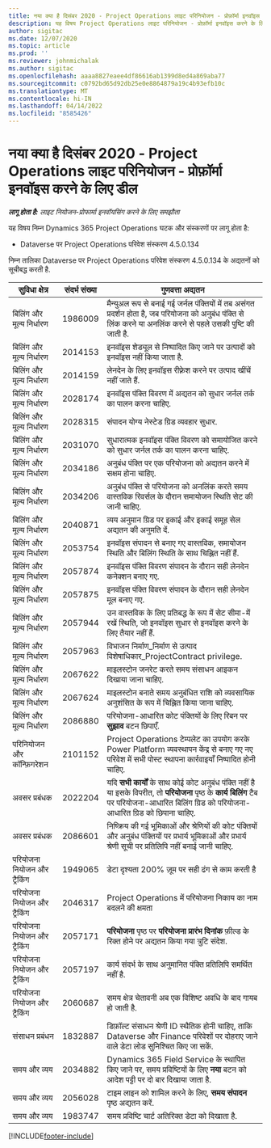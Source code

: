 ```yaml
---
title: नया क्या है दिसंबर 2020 - Project Operations लाइट परिनियोजन - प्रोफ़ॉर्मा इनवॉइस करने के लिए डील
description: यह विषय Project Operations लाइट परिनियोजन - प्रोफ़ॉर्मा इनवॉइस करने के लिए डील के दिसंबर 2020 में उपलब्ध गुणवत्ता अद्यतनों के बारे में जानकारी प्रदान करता है.
author: sigitac
ms.date: 12/07/2020
ms.topic: article
ms.prod: ''
ms.reviewer: johnmichalak
ms.author: sigitac
ms.openlocfilehash: aaaa8827eaee4df86616ab1399d8ed4a869aba77
ms.sourcegitcommit: c0792bd65d92db25e0e8864879a19c4b93efb10c
ms.translationtype: MT
ms.contentlocale: hi-IN
ms.lasthandoff: 04/14/2022
ms.locfileid: "8585426"
---
```

# <a name="whats-new-december-2020---project-operations-lite-deployment---deal-to-proforma-invoicing"></a>नया क्या है दिसंबर 2020 - Project Operations लाइट परिनियोजन - प्रोफ़ॉर्मा इनवॉइस करने के लिए डील

_**लागू होता है:** लाइट नियोजन-प्रोफार्मा इनवॉयसिंग करने के लिए समझौता_

यह विषय निम्न Dynamics 365 Project Operations घटक और संस्करणों पर लागू होता है:

  - Dataverse पर Project Operations परिवेश संस्करण 4.5.0.134 

निम्न तालिका Dataverse पर Project Operations परिवेश संस्करण 4.5.0.134 के अद्यतनों को सूचीबद्ध करती है.

| **सुविधा क्षेत्र** | **संदर्भ संख्या** | **गुणवत्ता अद्यतन** |
| --- | --- | --- |
| बिलिंग और मूल्य निर्धारण | 1986009 | मैन्युअल रूप से बनाई गई जर्नल पंक्तियों में तब असंगत प्रदर्शन होता है, जब परियोजना को अनुबंध पंक्ति से लिंक करने या अनलिंक करने से पहले उसकी पुष्टि की जाती है. |
| बिलिंग और मूल्य निर्धारण | 2014153 | इनवॉइस शेड्यूल से निष्पादित किए जाने पर उत्पादों को इनवॉइस नहीं किया जाता है. |
| बिलिंग और मूल्य निर्धारण | 2014159 | लेनदेन के लिए इनवॉइस रीफ़्रेश करने पर उत्पाद खींचें नहीं जाते हैं. |
| बिलिंग और मूल्य निर्धारण | 2028174 | इनवॉइस पंक्ति विवरण में अद्यतन को सुधार जर्नल तर्क का पालन करना चाहिए. |
| बिलिंग और मूल्य निर्धारण | 2028315 | संपादन योग्य नेस्टेड ग्रिड व्यवहार सुधार. |
| बिलिंग और मूल्य निर्धारण | 2031070 | सुधारात्मक इनवॉइस पंक्ति विवरण को समायोजित करने को सुधार जर्नल तर्क का पालन करना चाहिए. |
| बिलिंग और मूल्य निर्धारण | 2034186 | अनुबंध पंक्ति पर एक परियोजना को अद्यतन करने में सक्षम होना चाहिए. |
| बिलिंग और मूल्य निर्धारण | 2034206 | अनुबंध पंक्ति से परियोजना को अनलिंक करते समय वास्तविक रिवर्सल के दौरान समायोजन स्थिति सेट की जानी चाहिए. |
| बिलिंग और मूल्य निर्धारण | 2040871 | व्यय अनुमान ग्रिड पर इकाई और इकाई समूह सेल अद्यतन की अनुमति दें. |
| बिलिंग और मूल्य निर्धारण | 2053754 | इनवॉइस संपादन से बनाए गए वास्तविक, समायोजन स्थिति और बिलिंग स्थिति के साथ चिह्नित नहीं हैं. |
| बिलिंग और मूल्य निर्धारण | 2057874 | इनवॉइस पंक्ति विवरण संपादन के दौरान सही लेनदेन कनेक्शन बनाए गए. |
| बिलिंग और मूल्य निर्धारण | 2057875 | इनवॉइस पंक्ति विवरण संपादन के दौरान सही लेनदेन मूल बनाए गए. |
| बिलिंग और मूल्य निर्धारण | 2057944 | उन वास्तविक के लिए प्रतिबद्ध के रूप में सेट सीमा-में रखें स्थिति, जो इनवॉइस सुधार से इनवॉइस करने के लिए तैयार नहीं हैं. |
| बिलिंग और मूल्य निर्धारण | 2057963 | विभाजन निर्माण\_निर्माण से उत्पाद विशेषाधिकार\_ProjectContract privilege. |
| बिलिंग और मूल्य निर्धारण | 2067622 | माइलस्टोन जनरेट करते समय संसाधन आइकन दिखाया जाना चाहिए. |
| बिलिंग और मूल्य निर्धारण | 2067624 | माइलस्टोन बनाते समय अनुबंधित राशि को व्यवसायिक अनुशंसित के रूप में चिह्नित किया जाना चाहिए. |
| बिलिंग और मूल्य निर्धारण | 2086880 | परियोजना-आधारित कोट पंक्तियों के लिए रिबन पर **सुझाव** बटन छिपाएँ. |
| परिनियोजन और कॉन्फ़िगरेशन | 2101152 | Project Operations टेम्पलेट का उपयोग करके Power Platform व्यवस्थापन केंद्र से बनाए गए नए परिवेश में सभी पोस्ट स्थापना कार्रवाइयाँ निष्पादित होनी चाहिए. |
|  अवसर प्रबंधक | 2022204 | यदि **सभी कार्यों** के साथ कोई कोट अनुबंध पंक्ति नहीं है या इसके विपरीत, तो **परियोजना** पृष्ठ के **कार्य बिलिंग** टैब पर परियोजना-आधारित बिलिंग ग्रिड को परियोजना-आधारित ग्रिड को छिपाना चाहिए. |
|  अवसर प्रबंधक | 2086601 | निष्क्रिय की गई भूमिकाओं और श्रेणियों की कोट पंक्तियों और अनुबंध पंक्तियों पर प्रभार्य भूमिकाओं और प्रभार्य श्रेणी सूची पर प्रतिलिपि नहीं बनाई जानी चाहिए. |
| परियोजना नियोजन और ट्रैकिंग | 1949065 | डेटा दृश्यता 200% ज़ूम पर सही ढंग से काम करती है |
| परियोजना नियोजन और ट्रैकिंग | 2046317 | Project Operations में परियोजना निकाय का नाम बदलने की क्षमता |
| परियोजना नियोजन और ट्रैकिंग | 2057171 | **परियोजना** पृष्ठ पर **परियोजना प्रारंभ दिनांक** फ़ील्ड के रिक्त होने पर अद्यतन किया गया त्रुटि संदेश. |
| परियोजना नियोजन और ट्रैकिंग | 2057197 | कार्य संदर्भ के साथ अनुमानित पंक्ति प्रतिलिपि समर्थित नहीं है. |
| परियोजना नियोजन और ट्रैकिंग | 2060687 | समय क्षेत्र चेतावनी अब एक विशिष्ट अवधि के बाद गायब हो जाती है. |
| संसाधन प्रबंधन | 1832887 | डिफ़ॉल्ट संसाधन श्रेणी ID स्थैतिक होनी चाहिए, ताकि Dataverse और Finance परिवेशों पर दोहराए जाने वाले डेटा लोड सुनिश्चित किए जा सकें. |
| समय और व्यय | 2034882 | Dynamics 365 Field Service के स्थापित किए जाने पर, समय प्रविष्टियों के लिए **नया** बटन को आदेश पट्टी पर दो बार दिखाया जाता है. |
| समय और व्यय | 2056028 | टाइम लाइन को शामिल करने के लिए, **समय संपादन** पृष्ठ अद्यतन करें. |
| समय और व्यय | 1983747 | समय प्रविष्टि चार्ट अतिरिक्त डेटा को दिखाता है. |


[!INCLUDE[footer-include](../../includes/footer-banner.md)]